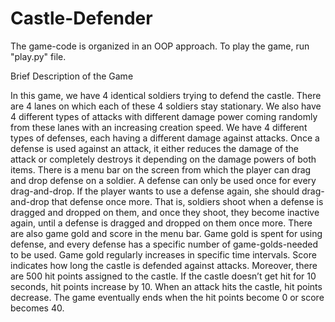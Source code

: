 # Castle-Defender

The game-code is organized in an OOP approach. To play the game, run "play.py" file.

Brief Description of the Game

In this game, we have 4 identical soldiers trying to defend the castle. There are 4 lanes on which each of these 4 soldiers stay stationary. We also have 4 different types of attacks with different damage power coming randomly from these lanes with an increasing creation speed. We have 4 different types of defenses, each having a different damage against attacks. Once a defense is used against an attack, it either reduces the damage of the attack or completely destroys it depending on the damage powers of both items. There is a menu bar on the screen from which the player can drag and drop defense on a soldier. A defense can only be used once for every drag-and-drop. If the player wants to use a defense again, she should drag-and-drop that defense once more. That is, soldiers shoot when a defense is dragged and dropped on them, and once they shoot, they become inactive again, until a defense is dragged and dropped on them once more. There are also game gold and score in the menu bar. Game gold is spent for using defense, and every defense has a specific number of game-golds-needed to be used. Game gold regularly increases in specific time intervals. Score indicates how long the castle is defended against attacks. Moreover, there are 500 hit points assigned to the castle. If the castle doesn’t get hit for 10 seconds, hit points increase by 10. When an attack hits the castle, hit points decrease. The game eventually ends when the hit points become 0 or score becomes 40.
